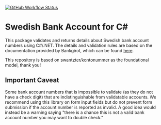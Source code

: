 [![GitHub Workflow Status](https://img.shields.io/github/actions/workflow/status/jellyhive/swedishbankaccounts/swedishbankaccounts.yml?branch=main)](https://github.com/jellyhive/swedishbankaccounts/actions)

# Swedish Bank Account for C#

This package validates and returns details about Swedish bank account numbers using C#/.NET. The details and validation rules are based on the documentation provided by Bankgirot, which can be found [here](https://www.bankgirot.se/globalassets/dokument/anvandarmanualer/bankernaskontonummeruppbyggnad_anvandarmanual_sv.pdf).

This repository is based on  [swantzter/kontonummer](https://github.com/swantzter/kontonummer) as the foundational model, thank you!

## Important Caveat

Some bank account numbers that is impossible to validate (as they do not have a check
digit) that are indistinguishable from validatable accounts. We recommend using
this library on form input fields but do not prevent form submission if the
account number is reported as invalid. A good idea would instead be a warning saying 
"there is a chance this is not a valid bank account number you may want to double check."
